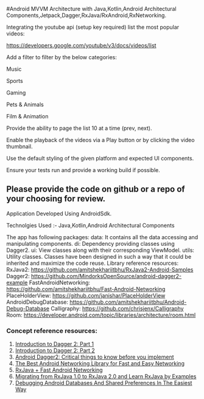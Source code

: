 #Android MVVM Architecture with Java,Kotlin,Android Architectural Components,Jetpack,Dagger,RxJava/RxAndroid,RxNetworking.

Integrating the youtube api (setup key required) list the most popular videos:

https://developers.google.com/youtube/v3/docs/videos/list

Add a filter to filter by the below categories:

Music

Sports

Gaming

Pets & Animals

Film & Animation

Provide the ability to page the list 10 at a time (prev, next).

Enable the playback of the videos via a Play button or by clicking the video thumbnail.

Use the default styling of the given platform and expected UI components.

Ensure your tests run and provide a working build if possible.

Please provide the code on github or a repo of your choosing for review.
-------------------------------------------------------------------------------------------------

Application Developed Using AndroidSdk.

Technolgies Used :- Java,Kotlin,Android Architectural Components

The app has following packages:
data: It contains all the data accessing and manipulating components.
di: Dependency providing classes using Dagger2.
ui: View classes along with their corresponding ViewModel.
utils: Utility classes.
Classes have been designed in such a way that it could be inherited and maximize the code reuse.
Library reference resources:
RxJava2: https://github.com/amitshekhariitbhu/RxJava2-Android-Samples
Dagger2: https://github.com/MindorksOpenSource/android-dagger2-example
FastAndroidNetworking: https://github.com/amitshekhariitbhu/Fast-Android-Networking
PlaceHolderView: https://github.com/janishar/PlaceHolderView
AndroidDebugDatabase: https://github.com/amitshekhariitbhu/Android-Debug-Database
Calligraphy: https://github.com/chrisjenx/Calligraphy
Room: https://developer.android.com/topic/libraries/architecture/room.html


### Concept reference resources:
1. [Introduction to Dagger 2: Part 1](https://blog.mindorks.com/introduction-to-dagger-2-using-dependency-injection-in-android-part-1-223289c2a01b#.ki6nt86l6)
2. [Introduction to Dagger 2: Part 2](https://blog.mindorks.com/introduction-to-dagger-2-using-dependency-injection-in-android-part-2-b55857911bcd#.mkpzyk8sa)
3. [Android Dagger2: Critical things to know before you implement](https://blog.mindorks.com/android-dagger2-critical-things-to-know-before-you-implement-275663aecc3e#.bskiz1879)
4. [The Best Android Networking Library for Fast and Easy Networking](https://blog.mindorks.com/simple-and-fast-android-networking-19ed860d1455#.cyzrve85o)
5. [RxJava + Fast Android Networking](https://blog.mindorks.com/rxjava-fast-android-networking-6e3d90ee4387#.7hjoex22m)
6. [Migrating from RxJava 1.0 to RxJava 2.0 and Learn RxJava by Examples](https://blog.mindorks.com/migrating-from-rxjava1-to-rxjava2-5dac0a94b4aa#.3lg46kora)
7. [Debugging Android Databases And Shared Preferences In The Easiest Way](https://blog.mindorks.com/debugging-android-databases-and-shared-preferences-in-the-easiest-way-e5f705dfc06b#.pxw0hvnws)

